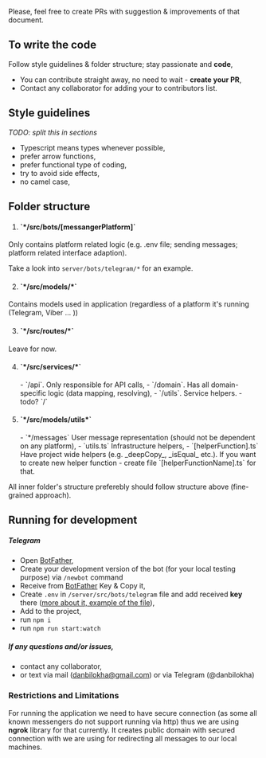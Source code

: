 Please, feel free to create PRs with suggestion & improvements of that document.

## To write the code
Follow style guidelines & folder structure; stay passionate and **code**,
- You can contribute straight away, no need to wait - **create your PR**,
- Contact any collaborator for adding your to contributors list.

## Style guidelines
_TODO: split this in sections_
- Typescript means types whenever possible,
- prefer arrow functions,
- prefer functional type of coding, 
- try to avoid side effects,
- no camel case,

## Folder structure
1. <h4>`*/src/bots/[messangerPlatform]`</h4>
Only contains platform related logic (e.g. .env file; sending messages; platform related interface adaption).

Take a look into `server/bots/telegram/*` for an example.

2. <h4>`*/src/models/*`</h4>
Contains models used in application (regardless of a platform it's running (Telegram, Viber ... ))

3. <h4>`*/src/routes/*`</h4>
Leave for now.

4. <h4>`*/src/services/*`</h4>
    - `/api`. Only responsible for API calls,
    - `/domain`. Has all domain-specific logic (data mapping, resolving),
    - `/utils`. Service helpers.
    - todo? `/`

5. <h4>`*/src/models/utils*`</h4>
    - `*/messages` User message representation (should not be dependent on any platform),
    - `utils.ts` Infrastructure helpers,
    - `[helperFunction].ts` Have project wide helpers (e.g. _deepCopy_, _isEqual_ etc.). If you want to create
    new helper function - create file `[helperFunctionName].ts` for that.

All inner folder's structure preferebly should follow structure above (fine-grained approach).

## Running for development

##### Telegram
- Open <a href='https://t.me/botfather'>BotFather</a>,
- Create your development version of the bot (for your local testing purpose) via `/newbot` command
- Receive from <a href='https://t.me/botfather'>BotFather</a> Key & Copy it,
- Create `.env` in `/server/src/bots/telegram` file and add received **key** there (<a href='https://github.com/danbilokha/covid19liveupdates/tree/master/server/src/bots/telegram'>more about it, example of the file</a>),
- Add to the project,
- run `npm i`
- run `npm run start:watch`


##### If any questions and/or issues, 
- contact any collaborator,
- or text via mail (danbilokha@gmail.com) or via Telegram (@danbilokha)


### Restrictions and Limitations
For running the application we need to have secure connection (as some all known messengers
do not support running via http) thus we are using **ngrok** library for that currently. It
creates public domain with secured connection with we are using for redirecting all messages
to our local machines.